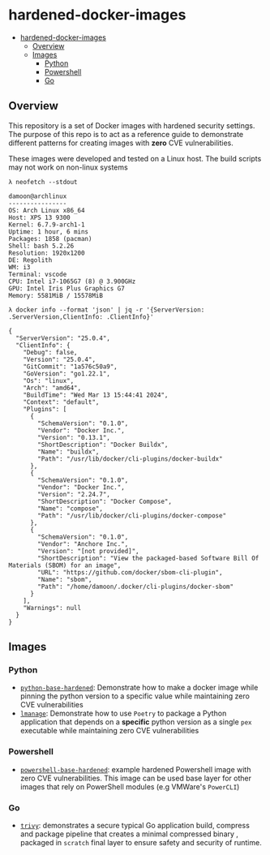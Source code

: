 # hardened-docker-images

- [hardened-docker-images](#hardened-docker-images)
  - [Overview](#overview)
  - [Images](#images)
    - [Python](#python)
    - [Powershell](#powershell)
    - [Go](#go)

## Overview

This repository is a set of Docker images with hardened security settings. The
purpose of this repo is to act as a reference guide to demonstrate different
patterns for creating images with **zero** CVE vulnerabilities.

These images were developed and tested on a Linux host. The build scripts may
not work on non-linux systems

```console
λ neofetch --stdout

damoon@archlinux
----------------
OS: Arch Linux x86_64
Host: XPS 13 9300
Kernel: 6.7.9-arch1-1
Uptime: 1 hour, 6 mins
Packages: 1858 (pacman)
Shell: bash 5.2.26
Resolution: 1920x1200
DE: Regolith
WM: i3
Terminal: vscode
CPU: Intel i7-1065G7 (8) @ 3.900GHz
GPU: Intel Iris Plus Graphics G7
Memory: 5581MiB / 15578MiB

λ docker info --format 'json' | jq -r '{ServerVersion: .ServerVersion,ClientInfo: .ClientInfo}'

{
  "ServerVersion": "25.0.4",
  "ClientInfo": {
    "Debug": false,
    "Version": "25.0.4",
    "GitCommit": "1a576c50a9",
    "GoVersion": "go1.22.1",
    "Os": "linux",
    "Arch": "amd64",
    "BuildTime": "Wed Mar 13 15:44:41 2024",
    "Context": "default",
    "Plugins": [
      {
        "SchemaVersion": "0.1.0",
        "Vendor": "Docker Inc.",
        "Version": "0.13.1",
        "ShortDescription": "Docker Buildx",
        "Name": "buildx",
        "Path": "/usr/lib/docker/cli-plugins/docker-buildx"
      },
      {
        "SchemaVersion": "0.1.0",
        "Vendor": "Docker Inc.",
        "Version": "2.24.7",
        "ShortDescription": "Docker Compose",
        "Name": "compose",
        "Path": "/usr/lib/docker/cli-plugins/docker-compose"
      },
      {
        "SchemaVersion": "0.1.0",
        "Vendor": "Anchore Inc.",
        "Version": "[not provided]",
        "ShortDescription": "View the packaged-based Software Bill Of Materials (SBOM) for an image",
        "URL": "https://github.com/docker/sbom-cli-plugin",
        "Name": "sbom",
        "Path": "/home/damoon/.docker/cli-plugins/docker-sbom"
      }
    ],
    "Warnings": null
  }
}
```

## Images

### Python

- [`python-base-hardened`](./python-base-hardened/README.md): Demonstrate how
  to make a docker image while pinning the python version to a specific value
  while maintaining zero CVE vulnerabilities
- [`lmanage`](./lmanage/README.md): Demonstrate how to use `Poetry` to package
  a Python application that depends on a **specific** python version as a
  single `pex` executable while maintaining zero CVE vulnerabilities

### Powershell

- [`powershell-base-hardened`](./powershell-base-hardened/README.md): example
  hardened Powershell image with zero CVE vulnerabilities. This image can be
  used base layer for other images that rely on PowerShell modules (e.g
  VMWare's `PowerCLI`)

### Go

- [`trivy`](./trivy/README.md): demonstrates a secure typical Go application
  build, compress and package pipeline that creates a minimal compressed binary
  , packaged in `scratch` final layer to ensure safety and security of runtime.
